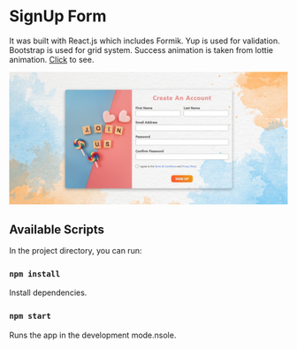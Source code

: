# SignUp Form

It was built with React.js which includes Formik. Yup is used for validation. Bootstrap is used for grid system. Success animation is taken from lottie animation. [Click](https://signupform-cataltepe.surge.sh/) to see.

![app picture](https://github.com/OnderCataltepe/React-SignUp-Form/blob/main/form.jpg)

## Available Scripts

In the project directory, you can run:

### `npm install`

Install dependencies.

### `npm start`

Runs the app in the development mode.nsole.
